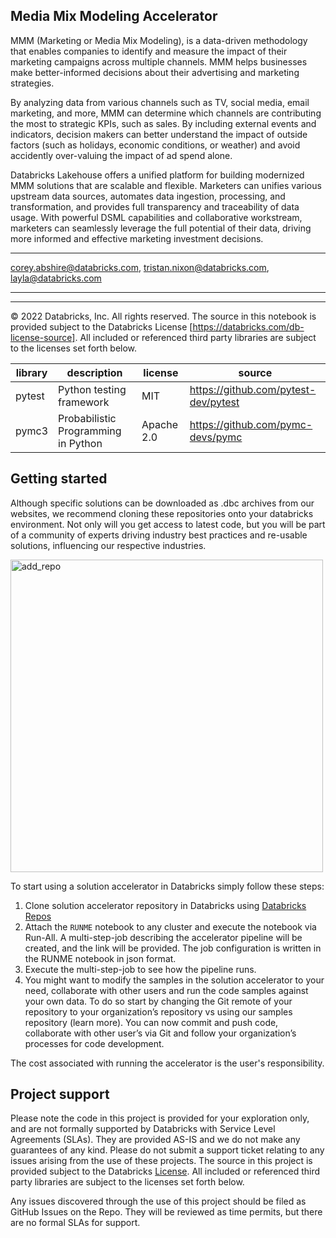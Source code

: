 ## Media Mix Modeling Accelerator

MMM (Marketing or Media Mix Modeling), is a data-driven methodology that enables companies to identify and measure the impact of their marketing campaigns across multiple channels.  MMM helps businesses make better-informed decisions about their advertising and marketing strategies. 

By analyzing data from various channels such as TV, social media, email marketing, and more, MMM can determine which channels are contributing the most to strategic KPIs, such as sales. By including external events and indicators, decision makers can better understand the impact of outside factors (such as holidays, economic conditions, or weather) and avoid accidently over-valuing the impact of ad spend alone.

Databricks Lakehouse offers a unified platform for building modernized MMM solutions that are scalable and flexible. Marketers can unifies various upstream data sources, automates data ingestion, processing, and transformation, and provides full transparency and traceability of data usage. With powerful DSML capabilities and collaborative workstream, marketers can seamlessly leverage the full potential of their data, driving more informed and effective marketing investment decisions. 


___
<corey.abshire@databricks.com>,  <tristan.nixon@databricks.com>,  <layla@databricks.com>

___

<arch image>

___

&copy; 2022 Databricks, Inc. All rights reserved. The source in this notebook is provided subject to the Databricks License [https://databricks.com/db-license-source].  All included or referenced third party libraries are subject to the licenses set forth below.

| library                                | description             | license    | source                                              |
|----------------------------------------|-------------------------|------------|-----------------------------------------------------|
| pytest                                 | Python testing framework      | MIT        | https://github.com/pytest-dev/pytest                      |
| pymc3 | Probabilistic Programming in Python | Apache 2.0 | https://github.com/pymc-devs/pymc |

## Getting started

Although specific solutions can be downloaded as .dbc archives from our websites, we recommend cloning these repositories onto your databricks environment. Not only will you get access to latest code, but you will be part of a community of experts driving industry best practices and re-usable solutions, influencing our respective industries. 

<img width="500" alt="add_repo" src="https://user-images.githubusercontent.com/4445837/177207338-65135b10-8ccc-4d17-be21-09416c861a76.png">

To start using a solution accelerator in Databricks simply follow these steps: 

1. Clone solution accelerator repository in Databricks using [Databricks Repos](https://www.databricks.com/product/repos)
2. Attach the `RUNME` notebook to any cluster and execute the notebook via Run-All. A multi-step-job describing the accelerator pipeline will be created, and the link will be provided. The job configuration is written in the RUNME notebook in json format. 
3. Execute the multi-step-job to see how the pipeline runs. 
4. You might want to modify the samples in the solution accelerator to your need, collaborate with other users and run the code samples against your own data. To do so start by changing the Git remote of your repository  to your organization’s repository vs using our samples repository (learn more). You can now commit and push code, collaborate with other user’s via Git and follow your organization’s processes for code development.

The cost associated with running the accelerator is the user's responsibility.


## Project support 

Please note the code in this project is provided for your exploration only, and are not formally supported by Databricks with Service Level Agreements (SLAs). They are provided AS-IS and we do not make any guarantees of any kind. Please do not submit a support ticket relating to any issues arising from the use of these projects. The source in this project is provided subject to the Databricks [License](./LICENSE). All included or referenced third party libraries are subject to the licenses set forth below.

Any issues discovered through the use of this project should be filed as GitHub Issues on the Repo. They will be reviewed as time permits, but there are no formal SLAs for support. 
